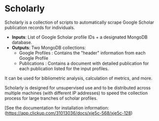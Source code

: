 # Scholarly

Scholarly is a collection of scripts to automatically scrape Google Scholar publication records for individuals.

- **Inputs**: List of Google Scholar profile IDs + a designated MongoDB database.
- **Outputs**: Two MongoDB collections: 
  - Google Profiles : Contains the "header" information from each Google Profile
  - Publications : Contains a document with detailed publication for each publication listed for the input profiles.

It can be used for bibliometric analysis, calculation of metrics, and more.

Scholarly is designed for unsupervised use and to be distributed across multiple machines (with different IP addresses) to speed the collection process for large tranches of scholar profiles.

[See the documentation for installation information: (https://app.clickup.com/31013036/docs/xje5c-568/xje5c-128)
